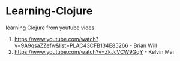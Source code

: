 # Learning-Clojure

learning Clojure from youtube vides
1. https://www.youtube.com/watch?v=9A9qsaZZefw&list=PLAC43CFB134E85266 - Brian Will
2. https://www.youtube.com/watch?v=ZkJcVCW9GqY - Kelvin Mai
